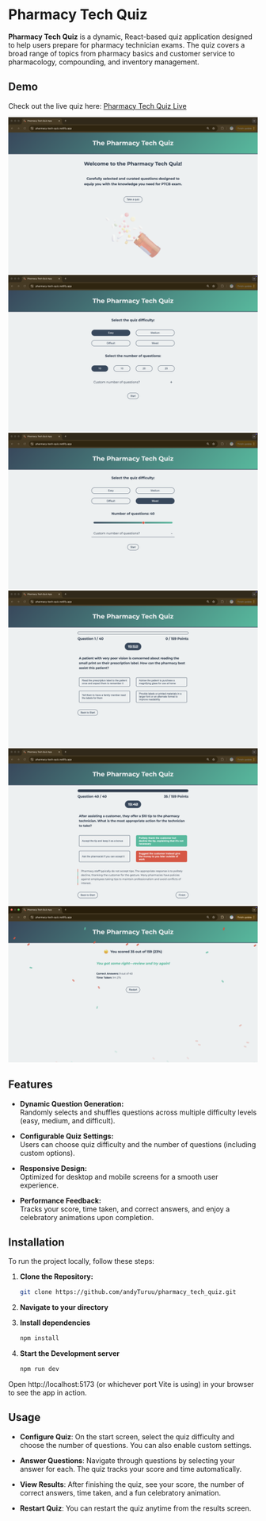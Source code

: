 # Pharmacy Tech Quiz

**Pharmacy Tech Quiz** is a dynamic, React-based quiz application designed to help users prepare for pharmacy technician exams. The quiz covers a broad range of topics from pharmacy basics and customer service to pharmacology, compounding, and inventory management.

## Demo

Check out the live quiz here: [Pharmacy Tech Quiz Live](https://pharmacy-tech-quiz.netlify.app/)

![Pharmacy Tech Quiz Preview 1](./PTQ1.png)  
![Pharmacy Tech Quiz Preview 2](./PTQ2.png)  
![Pharmacy Tech Quiz Preview 3](./PTQ3.png)  
![Pharmacy Tech Quiz Preview 4](./PTQ4.png)  
![Pharmacy Tech Quiz Preview 5](./PTQ5.png)  
![Pharmacy Tech Quiz Preview 6](./PTQ6.png)  

## Features

- **Dynamic Question Generation:**  
  Randomly selects and shuffles questions across multiple difficulty levels (easy, medium, and difficult).

- **Configurable Quiz Settings:**  
  Users can choose quiz difficulty and the number of questions (including custom options).

- **Responsive Design:**  
  Optimized for desktop and mobile screens for a smooth user experience.

- **Performance Feedback:**  
  Tracks your score, time taken, and correct answers, and enjoy a celebratory animations upon completion.

## Installation

To run the project locally, follow these steps:

1. **Clone the Repository:**

   ```bash
   git clone https://github.com/andyTuruu/pharmacy_tech_quiz.git
2. **Navigate to your directory**
3. **Install dependencies**
   ```bash
   npm install
4. **Start the Development server**
   ```bash
   npm run dev
Open http://localhost:5173 (or whichever port Vite is using) in your browser to see the app in action.

## Usage
- **Configure Quiz**:
On the start screen, select the quiz difficulty and choose the number of questions. You can also enable custom settings.

- **Answer Questions**:
Navigate through questions by selecting your answer for each. The quiz tracks your score and time automatically.

- **View Results**:
After finishing the quiz, see your score, the number of correct answers, time taken, and a fun celebratory animation.

- **Restart Quiz**:
You can restart the quiz anytime from the results screen.

